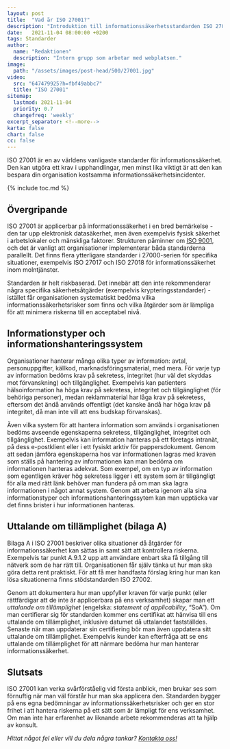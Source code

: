 ```yaml
---
layout: post
title:  "Vad är ISO 27001?"
description: "Introduktion till informationssäkerhetsstandarden ISO 27001"
date:   2021-11-04 08:00:00 +0200
tags: Standarder
author:
  name: "Redaktionen"
  description: "Intern grupp som arbetar med webplatsen."
image:
  path: "/assets/images/post-head/500/27001.jpg"
video:
  src: "647479925?h=fbf49abbc7"
  title: "ISO 27001"
sitemap:
  lastmod: 2021-11-04
  priority: 0.7
  changefreq: 'weekly'
excerpt_separator: <!--more-->
karta: false
chart: false
cc: false
---
```


ISO 27001 är en av världens vanligaste standarder för informationssäkerhet. Den kan utgöra ett krav i upphandlingar, men minst lika viktigt är att den kan bespara din organisation kostsamma informationssäkerhetsincidenter.

<!--more-->

{% include toc.md %}

## Övergripande
ISO 27001 är applicerbar på informationssäkerhet i en bred bemärkelse - den tar upp elektronisk datasäkerhet, men även exempelvis fysisk säkerhet i arbetslokaler och mänskliga faktorer. Strukturen påminner om [ISO 9001](/2021/10/28/iso-9001.html), och det är vanligt att organisationer implementerar båda standarderna parallellt. Det finns flera ytterligare standarder i 27000-serien för specifika situationer, exempelvis ISO 27017 och ISO 27018 för informationssäkerhet inom molntjänster.

Standarden är helt riskbaserad. Det innebär att den inte rekommenderar några specifika säkerhetsåtgärder (exempelvis krypteringsstandarder) - istället får organisationen systematiskt bedöma vilka informationssäkerhetsrisker som finns och vilka åtgärder som är lämpliga för att minimera riskerna till en acceptabel nivå.

## Informationstyper och informationshanteringssystem
Organisationer hanterar många olika typer av information: avtal, personuppgifter, källkod, marknadsföringsmaterial, med mera. För varje typ av information bedöms krav på sekretess, integritet (hur väl det skyddas mot förvanskning) och tillgänglighet. Exempelvis kan patienters hälsoinformation ha höga krav på sekretess, integritet och tillgänglighet (för behöriga personer), medan reklammaterial har låga krav på sekretess, eftersom det ändå används offentligt (det kanske ändå har höga krav på integritet, då man inte vill att ens budskap förvanskas).

Även vilka system för att hantera information som används i organisationen bedöms avseende egenskaperna sekretess, tillgänglighet, integritet och tillgänglighet. Exempelvis kan information hanteras på ett företags intranät, på dess e-postklient eller i ett fysiskt arktiv för pappersdokument. Genom att sedan jämföra egenskaperna hos var informationen lagras med kraven som ställs på hantering av informationen kan man bedöma om informationen hanteras adekvat. Som exempel, om en typ av information som egentligen kräver hög sekretess ligger i ett system som är tillgängligt för alla med rätt länk behöver man fundera på om man ska lagra informationen i något annat system. Genom att arbeta igenom alla sina informationstyper och informationshanteringssytem kan man upptäcka var det finns brister i hur informationen hanteras.

## Uttalande om tillämplighet (bilaga A)
Bilaga A i ISO 27001 beskriver olika situationer då åtgärder för informationssäkerhet kan sättas in samt sätt att kontrollera riskerna. Exempelvis tar punkt A.9.1.2 upp att användare enbart ska få tillgång till nätverk som de har rätt till. Organisationen får själv tänka ut hur man ska göra detta rent praktiskt. För att få mer handfasta förslag kring hur man kan lösa situationerna finns stödstandarden ISO 27002.

Genom att dokumentera hur man uppfyller kraven för varje punkt (eller rättfärdigar att de inte är applicerbara på ens verksamhet) skapar man ett _uttalande om tillämplighet_ (engelska: _statement of applicability_, “SoA”). Om man certifierar sig för standarden kommer ens certifikat att hänvisa till ens uttalande om tillämplighet, inklusive datumet då uttalandet fastställdes. Senaste när man uppdaterar sin certifiering bör man även uppdatera sitt uttalande om tillämplighet. Exempelvis kunder kan efterfråga att se ens uttalande om tillämplighet för att närmare bedöma hur man hanterar informationssäkerhet.

## Slutsats
ISO 27001 kan verka svårförståelig vid första anblick, men brukar ses som förnuftig när man väl förstår hur man ska applicera den. Standarden bygger på ens egna bedömningar av informationssäkerhetsrisker och ger en stor frihet i att hantera riskerna på ett sätt som är lämpligt för ens verksamhet. Om man inte har erfarenhet av liknande arbete rekommenderas att ta hjälp av konsult.

_Hittat något fel eller vill du dela några tankar? [Kontakta oss!](/index.html#form-message)_